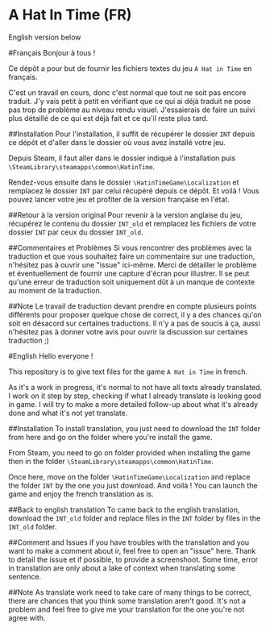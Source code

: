 # A Hat In Time (FR)
English version below

#Français
Bonjour à tous !

Ce dépôt a pour but de fournir les fichiers textes du jeu ```A Hat in Time``` en français.

C'est un travail en cours, donc c'est normal que tout ne soit pas encore traduit. J'y vais petit à petit en vérifiant que ce qui ai déjà traduit ne pose pas trop de problème au niveau rendu visuel.
J'essaierais de faire un suivi plus détaillé de ce qui est déjà fait et ce qu'il reste plus tard.

##Installation
Pour l'installation, il suffit de récupérer le dossier ```INT``` depuis ce dépôt et d'aller dans le dossier où vous avez installé votre jeu.

Depuis Steam, il faut aller dans le dossier indiqué à l'installation puis ```\SteamLibrary\steamapps\common\HatinTime```.

Rendez-vous ensuite dans le dossier ```\HatinTimeGame\Localization``` et remplacez le dossier ```INT``` par celui récupéré depuis ce dépôt. Et voilà ! Vous pouvez lancer votre jeu et profiter de la version française en l'état.

##Retour à la version original
Pour revenir à la version anglaise du jeu, récupérez le contenu du dossier ```INT_old``` et remplacez les fichiers de votre dossier ```INT``` par ceux du dossier ```INT_old```.

##Commentaires et Problèmes
Si vous rencontrer des problèmes avec la traduction et que vous souhaitez faire un commentaire sur une traduction, n'hésitez pas à ouvrir une "issue" ici-même.
Merci de détailler le problème et éventuellement de fournir une capture d'écran pour illustrer. Il se peut qu'une erreur de traduction soit uniquement dût à un manque de contexte au moment de la traduction.

##Note
Le travail de traduction devant prendre en compte plusieurs points différents pour proposer quelque chose de correct, il y a des chances qu'on soit en désacord sur certaines traductions.
Il n'y a pas de soucis à ça, aussi n'hésitez pas à donner votre avis pour ouvrir la discussion sur certaines traduction ;)

#English
Hello everyone !

This repository is to give text files for the game ```A Hat in Time``` in french.

As it's a work in progress, it's normal to not have all texts already translated. I work on it step by step, checking if what I already translate is looking good in game.
I will try to make a more detailed follow-up about what it's already done and what it's not yet translate.

##Installation
To install translation, you just need to download the ```INT``` folder from here and go on the folder where you're install the game.

From Steam, you need to go on folder provided when installing the game then in the folder ```\SteamLibrary\steamapps\common\HatinTime```.

Once here, move on the folder ```\HatinTimeGame\Localization``` and replace the folder ```INT``` by the one you just download. And voilà ! You can launch the game and enjoy the french translation as is.

##Back to english translation
To came back to the english translation, download the ```INT_old``` folder and replace files in the ```INT``` folder by files in the ```INT_old``` folder.

##Comment and Issues
if you have troubles with the translation and you want to make a comment about ir, feel free to open an "issue" here.
Thank to detail the issue et if possible, to provide a screenshoot. Some time, error in translation are only about a lake of context when translating some sentence.

##Note
As translate work need to take care of many things to be correct, there are chances that you think some translation aren't good.
It's not a problem and feel free to give me your translation for the one you're not agree with.
